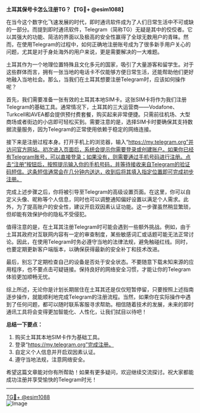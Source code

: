 **土耳其保号卡怎么注册TG？【TG💪+ @esim1088】**

在当今这个数字化飞速发展的时代，即时通讯软件成为了人们日常生活中不可或缺的一部分。而提到即时通讯软件，Telegram（简称TG）无疑是其中的佼佼者。它以其强大的功能、简洁的界面以及极高的安全性赢得了全球无数用户的青睐。然而，在使用Telegram的过程中，如何正确地注册账号成为了很多新手用户关心的问题，尤其是对于身处海外的用户来说，更是需要解决的一大难题。

土耳其作为一个地理位置特殊且文化多元的国家，吸引了大量游客和留学生。对于这些群体而言，拥有一张当地的电话卡不仅能够方便日常生活，还能帮助他们更好地融入当地社会。那么，当我们在土耳其想要注册Telegram时，应该如何操作呢？

首先，我们需要准备一张有效的土耳其本地SIM卡。这张SIM卡将作为我们注册Telegram的基础工具。通常情况下，土耳其的三大运营商——Vodafone、Turkcell和AVEA都会提供预付费套餐，购买起来非常便捷。只需前往机场、大型商场或者街边的小店即可轻松买到。需要注意的是，选择SIM卡时要确保其支持数据流量服务，因为Telegram的正常使用依赖于稳定的网络连接。

接下来是注册过程本身。打开手机上的浏览器，输入“https://my.telegram.org”并访问官方网站。初次进入页面后，系统会提示你需要登录或创建账户。如果你已经有Telegram账号，可以直接登录；如果没有，则需要通过手机号码进行注册。点击“注册”按钮后，按照提示输入你的手机号码，并等待接收来自Telegram的验证码短信。这条短信通常会在几分钟内送达，收到后将其填入指定位置即可完成初步注册。

完成上述步骤之后，你将被引导至Telegram的高级设置页面。在这里，你可以自定义头像、昵称等个人信息，同时也可以调整通知偏好设置以满足个人需求。此外，为了提高账户的安全性，建议开启双因素认证功能。这一步骤虽然稍显繁琐，但却能有效保护你的隐私不受侵犯。

值得注意的是，在土耳其注册Telegram时可能会遇到一些额外挑战。例如，由于土耳其政府对互联网内容有一定的审查制度，某些敏感词汇或话题可能无法正常讨论。因此，在使用Telegram时务必遵守当地的法律法规，避免触碰红线。同时，也要定期更新客户端版本，以确保获得最新的安全补丁和技术改进。

最后，别忘了定期检查自己的设备是否处于安全状态。不要随意下载未知来源的应用程序，也不要点击可疑链接。保持良好的网络安全习惯，才能让你的Telegram体验更加顺畅无忧。

综上所述，无论你是计划长期居住在土耳其还是仅仅短暂停留，只要按照上述指南逐步操作，就能顺利地完成Telegram的注册流程。当然，如果你在实际操作中遇到了任何问题，都可以随时联系客服寻求帮助。相信随着技术的发展，未来的即时通讯工具将会变得更加智能化、人性化，让我们拭目以待吧！

**总结一下要点：**
1. 购买土耳其本地SIM卡作为基础工具。
2. 登录“https://my.telegram.org”完成注册。
3. 自定义个人信息并开启双因素认证。
4. 遵守当地法规，注意网络安全。

希望这篇文章能对你有所帮助！如果有更多疑问，欢迎继续交流探讨。祝大家都能成功注册并享受愉快的Telegram时光！

---

[TG💪+ @esim1088](https://t.me/s/esim1088)  
![Image](https://i.postimg.cc/4NQfJmqS/Snipaste-2025-05-13-00-14-12.png)